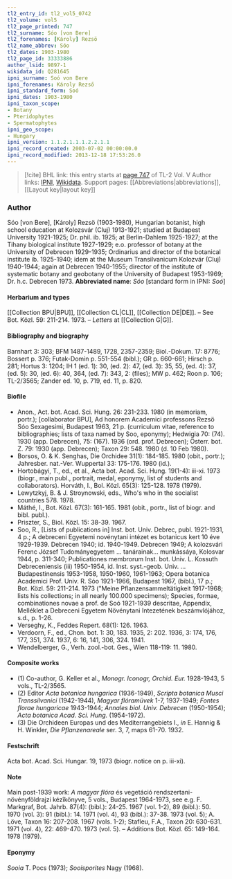 ```yaml
---
tl2_entry_id: tl2_vol5_0742
tl2_volume: vol5
tl2_page_printed: 747
tl2_surname: Sóo [von Bere]
tl2_forenames: [Károly] Rezsö
tl2_name_abbrev: Sóo
tl2_dates: 1903-1980
tl2_page_id: 33333886
author_lsid: 9897-1
wikidata_id: Q281645
ipni_surname: Soó von Bere
ipni_forenames: Károly Rezső
ipni_standard_form: Soó
ipni_dates: 1903-1980
ipni_taxon_scope: 
- Botany
- Pteridophytes
- Spermatophytes
ipni_geo_scope: 
- Hungary
ipni_version: 1.1.2.1.1.1.2.2.1.1
ipni_record_created: 2003-07-02 00:00:00.0
ipni_record_modified: 2013-12-18 17:53:26.0
---
```


> [!cite] BHL link: this entry starts at [page 747](https://www.biodiversitylibrary.org/page/33333886) of TL-2 Vol. V
> Author links: [IPNI](https://www.ipni.org/a/9897-1), [Wikidata](https://www.wikidata.org/wiki/Q281645). Support pages: [[Abbreviations|abbreviations]], [[Layout key|layout key]]

### Author

Sóo \[von Bere\], \[Károly\] Rezsö (1903-1980), Hungarian botanist, high school education at Kolozsvár (Cluj) 1913-1921; studied at Budapest University 1921-1925; Dr. phil. ib. 1925; at Berlin-Dahlem 1925-1927; at the Tihany biological institute 1927-1929; e.o. professor of botany at the University of Debrecen 1929-1935; Ordinarius and director of the botanical institute ib. 1925-1940; idem at the Museum Transilvanicum Kolozvár (Cluj) 1940-1944; again at Debrecen 1940-1955; director of the institute of systematic botany and geobotany of the University of Budapest 1953-1969; Dr. h.c. Debrecen 1973. 
**Abbreviated name**: *Sóo* \[standard form in IPNI: *Soó*\]

#### Herbarium and types

[[Collection BPU|BPU]], [[Collection CL|CL]], [[Collection DE|DE]]. – See Bot. Közl. 59: 211-214. 1973. – *Letters* at [[Collection G|G]].

#### Bibliography and biography

Barnhart 3: 303; BFM 1487-1489, 1728, 2357-2359; Biol.-Dokum. 17: 8776; Bossert p. 376; Futak-Domin p. 551-554 (bibl.); GR p. 660-661; Hirsch p. 281; Hortus 3: 1204; IH 1 (ed. 1): 30, (ed. 2): 47, (ed. 3): 35, 55, (ed. 4): 37, (ed. 5): 30, (ed. 6): 40, 364, (ed. 7): 343, 2: (files); MW p. 462; Roon p. 106; TL-2/3565; Zander ed. 10, p. 719, ed. 11, p. 820.

#### Biofile

- Anon., Act. bot. Acad. Sci. Hung. 26: 231-233. 1980 (in memoriam, portr.); \[collaborator BPU\], Ad honorem Academici professons Rezsö Sóo Sexagesimi, Budapest 1963, 21 p. (curriculum vitae, reference to bibliographies; lists of taxa named by Soo, eponymy); Hedwigia 70: (74). 1930 (app. Debrecen), 75: (167). 1936 (ord. prof. Debrecen); Österr. bot. Z. 79: 1930 (app. Debrecen); Taxon 29: 548. 1980 (d. 10 Feb 1980).
- Borsos, O. & K. Senghas, Die Orchidee 31(1): 184-185. 1980 (obit., portr.); Jahresber. nat.-Ver. Wuppertal 33: 175-176. 1980 (id.).
- Hortobágyi, T., ed., et al., Acta bot. Acad. Sci. Hung. 19(1-4): iii-xi. 1973 (biogr., main publ., portrait, medal, eponymy, list of students and collaborators). Horváth, I., Bol. Közl. 65(3): 125-128. 1978 (1979).
- Lewytzkyj, B. & J. Stroynowski, eds., Who's who in the socialist countries 578. 1978.
- Máthé, I., Bot. Közl. 67(3): 161-165. 1981 (obit., portr., list of biogr. and bibl. publ.).
- Priszter, S., Biol. Közl. 15: 38-39. 1967.
- Soo, R., \[Lists of publications in\] Inst. bot. Univ. Debrec, publ. 1921-1931, 4 p.; A debreceni Egyetemi novénytani intézet es botanicus kert 10 éve 1929-1939. Debrecen 1940; id. 1940-1949. Debrecen 1949; A kolozsvári Ferenc József Tudományegyetem ... tanárainak... munkássáya, Kolosvar 1944, p. 311-340; Publicationes membrorum Inst. bot. Univ. L. Kossuth Debreceniensis (iii) 1950-1954, id. Inst. syst.-geob. Univ. ... Budapestinensis 1953-1958, 1950-1960, 1961-1963; Opera botanica Academici Prof. Univ. R. Sóo 1921-1966, Budapest 1967, (bibl.), 17 p.; Bot. Közl. 59: 211-214. 1973 ("Meine Pflanzensammeltätigkeit 1917-1968; lists his collections; in all nearly 100.000 specimens); Species, formae, combinationes novae a prof. de Soó 1921-1939 descritae, Appendix, Melléklet a Debreceni Egyetem Növénytani Intezetének beszámvlójához, s.d., p. 1-26.
- Verseghy, K., Feddes Repert. 68(1): 126. 1963.
- Verdoorn, F., ed., Chon. bot. 1: 30, 183. 1935, 2: 202. 1936, 3: 174, 176, 177, 351, 374. 1937, 6: 16, 141, 306, 324. 1941.
- Wendelberger, G., Verh. zool.-bot. Ges., Wien 118-119: 11. 1980.

#### Composite works

- (1) Co-author, G. Keller et al., *Monogr. Iconogr, Orchid. Eur.* 1928-1943, 5 vols., TL-2/3565.
- (2) Editor *Acta botanica hungarica* (1936-1949), *Scripta botanica Musci Transsilvanici* (1942-1944), *Magyar flóramüvek* 1-7, 1937-1949; *Fontes florae hungaricae* 1943-1944; *Annales biol. Univ. Debrecen* (1950-1954); *Acta botanica Acad. Sci. Hung.* (1954-1972).
- (3) Die Orchideen Europas und des Mediterrangebiets I., *in* E. Hannig & H. Winkler, *Die Pflanzenareale* ser. 3, 7, maps 61-70. 1932.

#### Festschrift

Acta bot. Acad. Sci. Hungar. 19, 1973 (biogr. notice on p. iii-xi).

#### Note

Main post-1939 work: *A magyar flóra* és vegetáció rendszertani-növényföldrajzi kézîkönyve, 5 vols., Budapest 1964-1973, see e.g. F. Markgraf, Bot. Jahrb. 87(4): (bibl.): 24-25. 1967 (vol. 1-2), 89 (bibl.): 50. 1970 (vol. 3): 91 (bibl.): 14. 1971 (vol. 4), 93 (bibl.): 37-38. 1973 (vol. 5); A. Löve, Taxon 16: 207-208. 1967 (vols. 1-2); Stafleu, F.A., Taxon 20: 630-631. 1971 (vol. 4), 22: 469-470. 1973 (vol. 5). – Additions Bot. Közl. 65: 149-164. 1978 (1979).

#### Eponymy

*Sooia* T. Pocs (1973); *Sooisporites* Nagy (1968).

